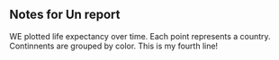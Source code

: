 ## Notes for Un report

WE plotted life expectancy over time.
Each point represents a country.
Continnents are grouped by color.
This is my fourth line!